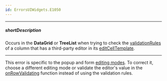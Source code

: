 ```yaml
---
id: ErrorsUIWidgets.E1050
---
```

---
##### shortDescription
Occurs in the **DataGrid** or **TreeList** when trying to check the [validationRules](/Documentation/ApiReference/UI_Widgets/dxDataGrid/Configuration/columns/#validationRules) of a column that has a third-party editor in its [editCellTemplate](/Documentation/ApiReference/UI_Widgets/dxDataGrid/Configuration/columns/#editCellTemplate).

---
This error is specific to the popup and form [editing modes](/Documentation/ApiReference/UI_Widgets/dxDataGrid/Configuration/editing/#mode). To correct it, choose a different editing mode or validate the editor's value in the [onRowValidating](/Documentation/ApiReference/UI_Widgets/dxDataGrid/Configuration/#onRowValidating) function instead of using the validation rules.